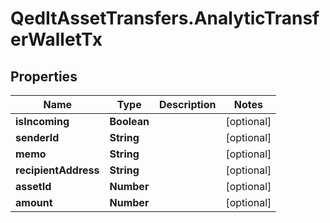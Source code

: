 # QedItAssetTransfers.AnalyticTransferWalletTx

## Properties
Name | Type | Description | Notes
------------ | ------------- | ------------- | -------------
**isIncoming** | **Boolean** |  | [optional] 
**senderId** | **String** |  | [optional] 
**memo** | **String** |  | [optional] 
**recipientAddress** | **String** |  | [optional] 
**assetId** | **Number** |  | [optional] 
**amount** | **Number** |  | [optional] 



